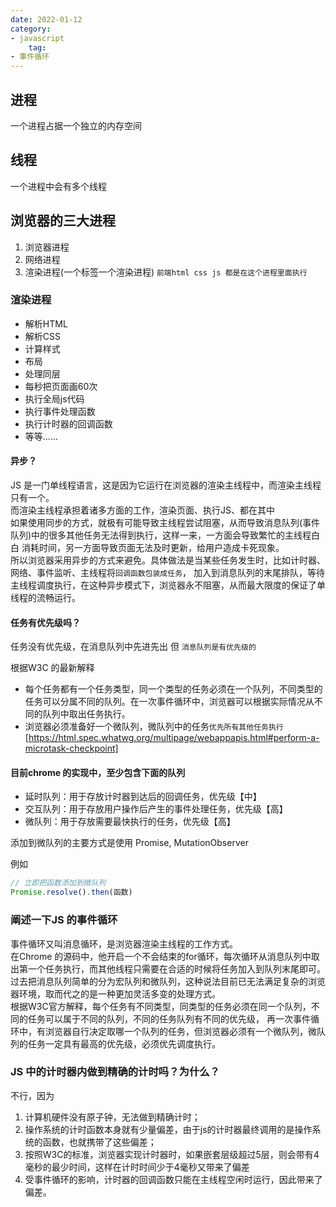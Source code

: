 ```yaml
---
date: 2022-01-12
category:
- javascript
	tag:
- 事件循环
---
```


## 进程
一个进程占据一个独立的内存空间
## 线程
一个进程中会有多个线程

## 浏览器的三大进程
1. 浏览器进程
2. 网络进程
3. 渲染进程(一个标签一个渲染进程) `前端html css js 都是在这个进程里面执行`

### 渲染进程
 - 解析HTML
 - 解析CSS
 - 计算样式
 - 布局
 - 处理同层
 - 每秒把页面画60次
 - 执行全局js代码
 - 执行事件处理函数
 - 执行计时器的回调函数
 - 等等......

#### 异步？

JS 是一门单线程语言，这是因为它运行在浏览器的渲染主线程中，而渲染主线程只有一个。  
而渲染主线程承担着诸多方面的工作，渲染页面、执行JS、都在其中  
如果使用同步的方式，就极有可能导致主线程尝试阻塞，从而导致消息队列(事件队列)中的很多其他任务无法得到执行，这样一来，一方面会导致繁忙的主线程白白
消耗时间，另一方面导致页面无法及时更新，给用户造成卡死现象。  
所以浏览器采用异步的方式来避免。具体做法是当某些任务发生时，比如计时器、网络、事件监听、主线程将`回调函数包装成任务`，
加入到消息队列的末尾排队，等待主线程调度执行，在这种异步模式下，浏览器永不阻塞，从而最大限度的保证了单线程的流畅运行。


#### 任务有优先级吗？

任务没有优先级，在消息队列中先进先出 但 `消息队列是有优先级的`  

根据W3C 的最新解释

- 每个任务都有一个任务类型，同一个类型的任务必须在一个队列，不同类型的任务可以分属不同的队列。在一次事件循环中，浏览器可以根据实际情况从不同的队列中取出任务执行。
- 浏览器必须准备好一个微队列，微队列中的任务`优先所有其他任务执行`
  [https://html.spec.whatwg.org/multipage/webappapis.html#perform-a-microtask-checkpoint]

#### 目前chrome 的实现中，至少包含下面的队列
- 延时队列：用于存放计时器到达后的回调任务，优先级【中】
- 交互队列：用于存放用户操作后产生的事件处理任务，优先级【高】
- 微队列：用于存放需要最快执行的任务，优先级【高】

添加到微队列的主要方式是使用 Promise, MutationObserver

例如
```js
// 立即把函数添加到微队列
Promise.resolve().then(函数)
```

### 阐述一下JS 的事件循环
事件循环又叫消息循环，是浏览器渲染主线程的工作方式。  
在Chrome 的源码中，他开启一个不会结束的for循环，每次循环从消息队列中取出第一个任务执行，而其他线程只需要在合适的时候将任务加入到队列末尾即可。  
过去把消息队列简单的分为宏队列和微队列，这种说法目前已无法满足复杂的浏览器环境，取而代之的是一种更加灵活多变的处理方式。  
根据W3C官方解释，每个任务有不同类型，同类型的任务必须在同一个队列，不同的任务可以属于不同的队列，不同的任务队列有不同的优先级，
再一次事件循环中，有浏览器自行决定取哪一个队列的任务，但浏览器必须有一个微队列，微队列的任务一定具有最高的优先级，必须优先调度执行。

### JS 中的计时器内做到精确的计时吗？为什么？

不行，因为
1. 计算机硬件没有原子钟，无法做到精确计时；
2. 操作系统的计时函数本身就有少量偏差，由于js的计时器最终调用的是操作系统的函数，也就携带了这些偏差；
3. 按照W3C的标准，浏览器实现计时器时，如果嵌套层级超过5层，则会带有4毫秒的最少时间，这样在计时时间少于4毫秒又带来了偏差
4. 受事件循环的影响，计时器的回调函数只能在主线程空闲时运行，因此带来了偏差。